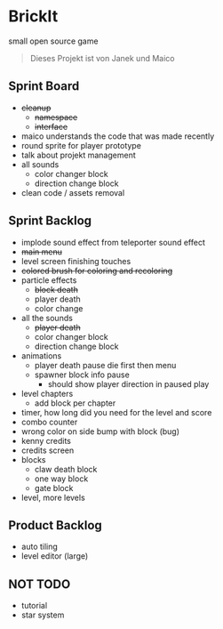 # BrickIt
small open source game

> Dieses Projekt ist von
> Janek und Maico


## Sprint Board
- ~~cleanup~~
	- ~~namespace~~
	- ~~interface~~
- maico understands the code that was made recently
- round sprite for player prototype
- talk about projekt management
- all sounds
	- color changer block
	- direction change block
- clean code / assets removal


## Sprint Backlog
- implode sound effect from teleporter sound effect
- ~~main menu~~
- level screen finishing touches
- ~~colored brush for coloring and recoloring~~
- particle effects
	- ~~block death~~
	- player death
	- color change
- all the sounds
	- ~~player death~~
	- color changer block
	- direction change block
- animations
	- player death pause
	  die first then menu
	- spawner block info pause
		- should show player direction
		  in paused play
- level chapters
	- add block per chapter
- timer, how long did you need for the level and score
- combo counter
- wrong color on side bump with block (bug)
- kenny credits
- credits screen
- blocks
	- claw death block
	- one way block
	- gate block
- level, more levels

## Product Backlog
- auto tiling
- level editor (large)

## NOT TODO
- tutorial
- star system